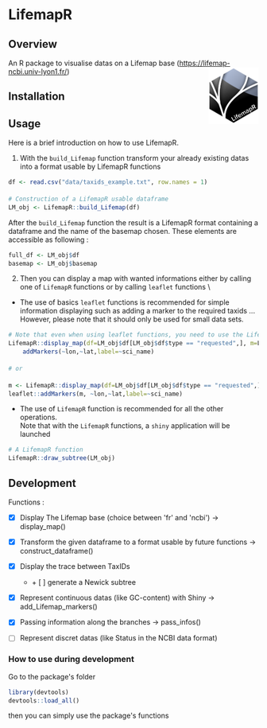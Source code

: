 # LifemapR

## Overview

An R package to visualise datas on a Lifemap base (https://lifemap-ncbi.univ-lyon1.fr/) <img src="man/figures/lifemapr-logo.png" align="right" style="float:right; width:20%;"/>

## Installation


## Usage

Here is a brief introduction on how to use LifemapR.

1. With the ```build_Lifemap``` function transform your already existing datas into a format usable by LifemapR functions

```r
df <- read.csv("data/taxids_example.txt", row.names = 1)

# Construction of a LifemapR usable dataframe
LM_obj <- LifemapR::build_Lifemap(df)
```
After the ```build_Lifemap``` function the result is a LifemapR format containing a dataframe and the name of the basemap chosen. These elements are accessible as following :
```r
full_df <- LM_obj$df
basemap <- LM_obj$basemap
```

2. Then you can display a map with wanted informations either by calling one of ```LifemapR``` functions or by calling ```leaflet``` functions \
- The use of basics ```leaflet``` functions is recommended for simple information displaying such as adding a marker to the required taxids ... \
However, please note that it should only be used for small data sets.
```r
# Note that even when using leaflet functions, you need to use the LifemapR display_map function
LifemapR::display_map(df=LM_obj$df[LM_obj$df$type == "requested",], m=LM_obj$basemap) %>% 
    addMarkers(~lon,~lat,label=~sci_name)

# or

m <- LifemapR::display_map(df=LM_obj$df[LM_obj$df$type == "requested",], map=LM_obj$basemap) 
leaflet::addMarkers(m, ~lon,~lat,label=~sci_name)
```

- The use of ```LifemapR``` function is recommended for all the other operations.\
Note that with the ```LifemapR``` functions, a ```shiny``` application will be launched

```r
# A LifemapR function
LifemapR::draw_subtree(LM_obj)
```


## Development

Functions : 
- [x] Display The Lifemap base (choice between 'fr' and 'ncbi') -> display_map()
- [x] Transform the given dataframe to a format usable by future functions -> construct_dataframe() 
- [x] Display the trace between TaxIDs 
    - \+ [ ] generate a Newick subtree
- [x] Represent continuous datas (like GC-content) with Shiny -> add_Lifemap_markers()
- [x] Passing information along the branches -> pass_infos()
- [ ] Represent discret datas (like Status in the NCBI data format)


### How to use during development

Go to the package's folder

```r
library(devtools)
devtools::load_all()
```
then you can simply use the package's functions
